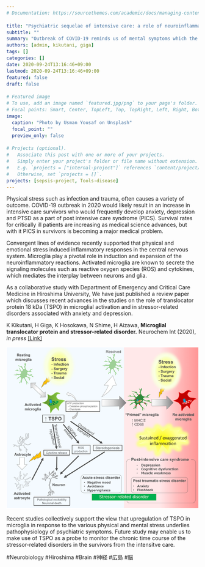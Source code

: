 ```yaml
---
# Documentation: https://sourcethemes.com/academic/docs/managing-content/

title: "Psychiatric sequelae of intensive care: a role of neuroinflammation"
subtitle: ""
summary: "Outbreak of COVID-19 reminds us of mental symptoms which the critical care survivors might suffer from."
authors: [admin, kikutani, giga]
tags: []
categories: []
date: 2020-09-24T13:16:46+09:00
lastmod: 2020-09-24T13:16:46+09:00
featured: false
draft: false

# Featured image
# To use, add an image named `featured.jpg/png` to your page's folder.
# Focal points: Smart, Center, TopLeft, Top, TopRight, Left, Right, BottomLeft, Bottom, BottomRight.
image:
  caption: "Photo by Usman Yousaf on Unsplash"
  focal_point: ""
  preview_only: false

# Projects (optional).
#   Associate this post with one or more of your projects.
#   Simply enter your project's folder or file name without extension.
#   E.g. `projects = ["internal-project"]` references `content/project/deep-learning/index.md`.
#   Otherwise, set `projects = []`.
projects: [sepsis-project, Tools-disease]
---
```

Physical stress such as infection and trauma, often causes a variety of outcome. COVID-19 outbreak in 2020 would likely result in an increase in intensive care survivors who would frequently develop anxiety, depression and PTSD as a part of post intensive care syndrome (PICS). Survival rates for critically ill patients are increasing as medical science advances, but with it PICS in survivors is becoming a major medical problem.

Convergent lines of evidence recently supported that physical and emotional stress induced inflammatory responses in the central nervous system. Microglia play a pivotal role in induction and expansion of the neuroinflammatory reactions. Activated microglia are known to secrete the signaling molecules such as reactive oxygen species (ROS) and cytokines, which mediates the interplay between neurons and glia. 

As a collaborative study with Department of Emergency and Critical Care Medicine in Hiroshima University, We have just published a review paper which discusses recent advances in the studies on the role of translocator protein 18 kDa (TSPO) in microglial activation and in stressor-related disorders associated with anxiety and depression. 

K Kikutani, H Giga, K Hosokawa, N Shime, H Aizawa, __Microglial translocator protein and stressor-related disorder.__ Neurochem Int (2020), _in press_
[[Link]](https://doi.org/10.1016/j.neuint.2020.104855)

![neuroinflammation and TSPO](tspo.png)

Recent studies collectively support the view that upregulation of TSPO in microglia in response to the various physical and mental stress underlies pathophysiology of psychiatric symptoms. Future study may enable us to make use of TSPO as a probe to monitor the chronic time course of the stressor-related disorders in the survivors from the intensitve care.

#Neurobiology #Hiroshima #Brain #神経 #広島 #脳